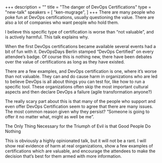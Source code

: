 +++
description = ""
title = "The danger of DevOps Certifications"
type = "new-talk"
speakers = [
        "ken-mugrage",
]
+++
There are many people who poke fun at DevOps certifications, usually questioning the value. There are also a lot of companies who want people who hold them.

I believe this specific type of certification is worse than “not valuable”, and is actively harmful. This talk explains why.

When the first DevOps certifications became available several events had a bit of fun with it. DevOpsDays Berlin stamped “DevOps Certified” on every attendee’s badge. Of course this is nothing new, there have been debates over the value of certifications as long as they have existed.

There are a few examples, and DevOps certification is one, where it’s worse than not valuable. They can and do cause harm in organizations who are led to believe DevOps is all about things you can test for, like how to run a specific tool. These organizations often skip the most important cultural aspects and then declare DevOps a failure (agile transformation anyone?)

The really scary part about this is that many of the people who support and even offer DevOps Certification seem to agree that there are many issues. The most common reason given why they persist? “Someone is going to offer it no matter what, might as well be me”.

The Only Thing Necessary for the Triumph of Evil is that Good People Do Nothing

This is obviously a highly opinionated talk, but it will not be a rant. I will show real evidence of harm at real organizations, show a few examples of certifications which are valuable, and encourage the attendees to make the decision that’s best for them armed with more information.